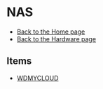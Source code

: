 # NAS

- [Back to the Home page](../../README.md)
- [Back to the Hardware page](../README.md)

## Items
- [WDMYCLOUD](WDMYCLOUD.md)
